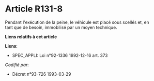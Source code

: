 # Article R131-8

Pendant l'exécution de la peine, le véhicule est placé sous scellés et, en tant que de besoin, immobilisé par un moyen
technique.

**Liens relatifs à cet article**

**Liens**:

  - SPEC_APPLI: Loi n°92-1336 1992-12-16 art. 373

_Codifié par_:

  - Décret n°93-726 1993-03-29

